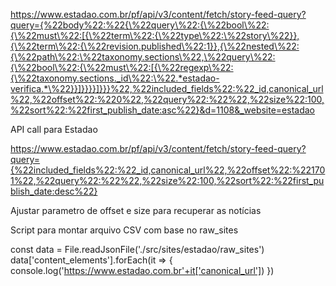 https://www.estadao.com.br/pf/api/v3/content/fetch/story-feed-query?query={%22body%22:%22{\%22query\%22:{\%22bool\%22:{\%22must\%22:[{\%22term\%22:{\%22type\%22:\%22story\%22}},{\%22term\%22:{\%22revision.published\%22:1}},{\%22nested\%22:{\%22path\%22:\%22taxonomy.sections\%22,\%22query\%22:{\%22bool\%22:{\%22must\%22:[{\%22regexp\%22:{\%22taxonomy.sections._id\%22:\%22.*estadao-verifica.*\%22}}]}}}}]}}}%22,%22included_fields%22:%22_id,canonical_url%22,%22offset%22:%220%22,%22query%22:%22%22,%22size%22:100,%22sort%22:%22first_publish_date:asc%22}&d=1108&_website=estadao

API call para Estadao

https://www.estadao.com.br/pf/api/v3/content/fetch/story-feed-query?query={%22included_fields%22:%22_id,canonical_url%22,%22offset%22:%221701%22,%22query%22:%22%22,%22size%22:100,%22sort%22:%22first_publish_date:desc%22}

Ajustar parametro de offset e size para recuperar as notícias

Script para montar arquivo CSV com base no raw_sites

const data = File.readJsonFile('./src/sites/estadao/raw_sites')
data['content_elements'].forEach(it => {
    console.log('https://www.estadao.com.br'+it['canonical_url'])
})